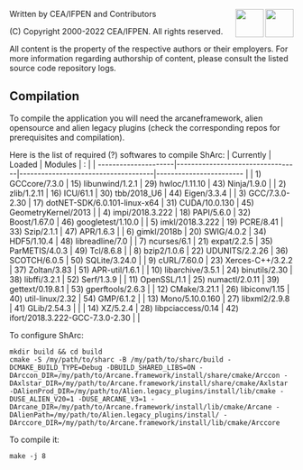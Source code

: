 ﻿[//]: <> (Comment: -*- coding: utf-8-with-signature -*-)
<img src="https://www.cea.fr/PublishingImages/cea.jpg" height="50" align="right" />
<img src="https://www.ifpenergiesnouvelles.fr/sites/ifpen.fr/files/logo_ifpen_2.jpg" height="50" align="right"/>

Written by CEA/IFPEN and Contributors

(C) Copyright 2000-2022 CEA/IFPEN. All rights reserved.

All content is the property of the respective authors or their employers.
For more information regarding authorship of content, please consult the listed source code repository logs.

## Compilation
To compile the application you will need the arcaneframework, alien opensource and alien legacy plugins (check the corresponding repos for prerequisites and compilation).

Here is the list of required (?) softwares to compile ShArc:
| Currently            | Loaded                           | Modules                             | :                        |
| ---------------------|----------------------------------|-------------------------------------|------------------------  |
|  1) GCCcore/7.3.0    | 15) libunwind/1.2.1              | 29) hwloc/1.11.10                   | 43) Ninja/1.9.0          |
|  2) zlib/1.2.11      | 16) ICU/61.1                     | 30) tbb/2018_U6                     | 44) Eigen/3.3.4          |
|  3) GCC/7.3.0-2.30   | 17) dotNET-SDK/6.0.101-linux-x64 | 31) CUDA/10.0.130                   | 45) GeometryKernel/2013  |
|  4) impi/2018.3.222  | 18) PAPI/5.6.0                   | 32) Boost/1.67.0                    | 46) googletest/1.10.0    |
|  5) imkl/2018.3.222  | 19) PCRE/8.41                    | 33) Szip/2.1.1                      | 47) APR/1.6.3            |
|  6) gimkl/2018b      | 20) SWIG/4.0.2                   | 34) HDF5/1.10.4                     | 48) libreadline/7.0      |
|  7) ncurses/6.1      | 21) expat/2.2.5                  | 35) ParMETIS/4.0.3                  | 49) Tcl/8.6.8            |
|  8) bzip2/1.0.6      | 22) UDUNITS/2.2.26               | 36) SCOTCH/6.0.5                    | 50) SQLite/3.24.0        |
|  9) cURL/7.60.0      | 23) Xerces-C++/3.2.2             | 37) Zoltan/3.83                     | 51) APR-util/1.6.1       |
| 10) libarchive/3.5.1 | 24) binutils/2.30                | 38) libffi/3.2.1                    | 52) Serf/1.3.9           |
| 11) OpenSSL/1.1      | 25) numactl/2.0.11               | 39) gettext/0.19.8.1                | 53) gperftools/2.6.3     |
| 12) CMake/3.21.1     | 26) libiconv/1.15                | 40) util-linux/2.32                 | 54) GMP/6.1.2            |
| 13) Mono/5.10.0.160  | 27) libxml2/2.9.8                | 41) GLib/2.54.3                     |                          |
| 14) XZ/5.2.4         | 28) libpciaccess/0.14            | 42) ifort/2018.3.222-GCC-7.3.0-2.30 |                          |

To configure ShArc:

    mkdir build && cd build
    cmake -S /my/path/to/sharc -B /my/path/to/sharc/build -DCMAKE_BUILD_TYPE=Debug -DBUILD_SHARED_LIBS=ON -DArccon_DIR=/my/path/to/Arcane.framework/install/share/cmake/Arccon -DAxlstar_DIR=/my/path/to/Arcane.framework/install/share/cmake/Axlstar -DAlienProd_DIR=/my/path/to/Alien.legacy_plugins/install/lib/cmake -DUSE_ALIEN_V20=1 -DUSE_ARCANE_V3=1 -DArcane_DIR=/my/path/to/Arcane.framework/install/lib/cmake/Arcane -DAlienPath=/my/path/to/Alien.legacy_plugins/install/ -DArccore_DIR=/my/path/to/Arcane.framework/install/lib/cmake/Arccore

To compile it:

    make -j 8
